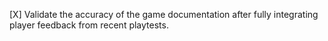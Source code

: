 [X] Validate the accuracy of the game documentation after fully integrating player feedback from recent playtests.